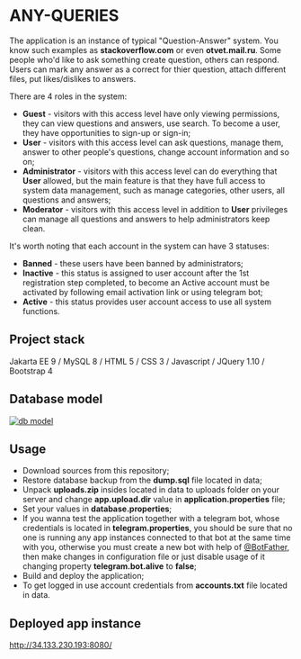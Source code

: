 # ANY-QUERIES
The application is an instance of typical "Question-Answer" system. You know such examples as <b>stackoverflow.com</b> or even <b>otvet.mail.ru</b>. Some people who'd like to ask something create question, others can respond. Users can mark any answer as a correct for thier question, attach different files, put likes/dislikes to answers.

There are 4 roles in the system:
<ul>
  <li><b>Guest</b> - visitors with this access level have only viewing permissions, they can view questions and answers, use search. To become a user, they have opportunities to sign-up or sign-in;</li>
  <li><b>User</b> - visitors with this access level can ask questions, manage them, answer to other people's questions, change account information and so on;</li>
  <li><b>Administrator</b> - visitors with this access level can do everything that <b>User</b> allowed, but the main feature is that they have full access to system data management, such as manage categories, other users, all questions and answers;</li>
  <li><b>Moderator</b> - visitors with this access level in addition to <b>User</b> privileges can manage all questions and answers to help administrators keep clean.</li>
</ul>

It's worth noting that each account in the system can have 3 statuses:
<ul>
  <li><b>Banned</b> - these users have been banned by administrators;</li>
  <li><b>Inactive</b> - this status is assigned to user account after the 1st registration step completed, to become an Active account must be activated by following email activation link or using telegram bot;</li>
  <li><b>Active</b> - this status provides user account access to use all system functions.</li>
</ul>

## Project stack
Jakarta EE 9 / MySQL 8 / HTML 5 / CSS 3 / Javascript / JQuery 1.10 / Bootstrap 4

## Database model
[![db model](https://user-images.githubusercontent.com/62507570/149677602-a609bda2-f914-4480-9272-825e3098a238.png)](#)

## Usage
<ul>
  <li>Download sources from this repository;</li>
  <li>Restore database backup from the <b>dump.sql</b> file located in data;</li>
  <li>Unpack <b>uploads.zip</b> insides located in data to uploads folder on your server and change <b>app.upload.dir</b> value in <b>application.properties</b> file;</li>
  <li>Set your values in <b>database.properties</b>;</li>
  <li>If you wanna test the application together with a telegram bot, whose credentials is located in <b>telegram.properties</b>, you should be sure that no one is running any app instances connected to that bot at the same time with you, otherwise you must create a new bot with help of <a href="https://t.me/botfather">@BotFather</a>, then make changes in configuration file or just disable usage of it changing property <b>telegram.bot.alive</b> to <b>false</b>;</li>
  <li>Build and deploy the application;</li>
  <li>To get logged in use account credentials from <b>accounts.txt</b> file located in data.</li>
</ul>

## Deployed app instance
http://34.133.230.193:8080/
